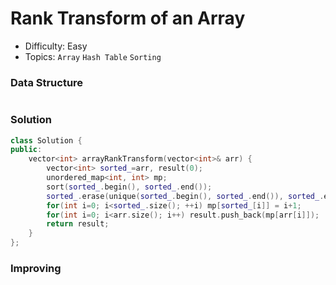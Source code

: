 # Rank Transform of an Array
- Difficulty: Easy
- Topics: `Array` `Hash Table` `Sorting`

### Data Structure
``` cpp
```

### Solution
``` cpp
class Solution {
public:
    vector<int> arrayRankTransform(vector<int>& arr) {
        vector<int> sorted_=arr, result(0);
        unordered_map<int, int> mp;
        sort(sorted_.begin(), sorted_.end());
        sorted_.erase(unique(sorted_.begin(), sorted_.end()), sorted_.end());
        for(int i=0; i<sorted_.size(); ++i) mp[sorted_[i]] = i+1;
        for(int i=0; i<arr.size(); i++) result.push_back(mp[arr[i]]);
        return result;
    }
};
```

### Improving
``` cpp
```